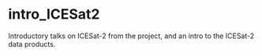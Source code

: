 # intro_ICESat2
Introductory talks on ICESat-2 from the project, and an intro to the ICESat-2 data products.
